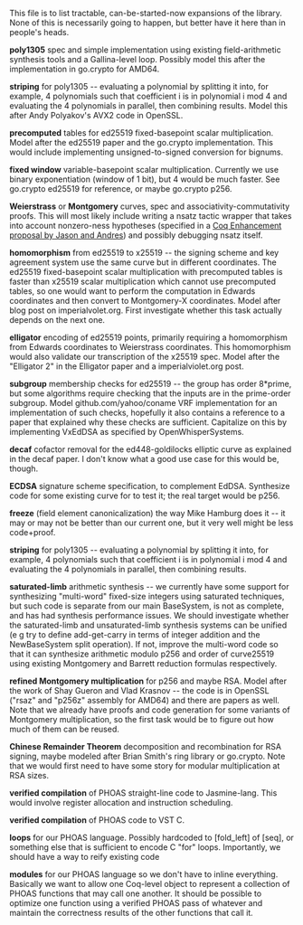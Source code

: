 This file is to list tractable, can-be-started-now expansions of the library.
None of this is necessarily going to happen, but better have it here than in
people's heads.

**poly1305** spec and simple implementation using existing field-arithmetic
synthesis tools and a Gallina-level loop. Possibly model this after the
implementation in go.crypto for AMD64.

**striping** for poly1305 -- evaluating a polynomial by splitting it into, for
example, 4 polynomials such that coefficient i is in polynomial i mod 4 and
evaluating the 4 polynomials in parallel, then combining results. Model this
after Andy Polyakov's AVX2 code in OpenSSL.

**precomputed** tables for ed25519 fixed-basepoint scalar multiplication. Model
after the ed25519 paper and the go.crypto implementation. This would include
implementing unsigned-to-signed conversion for bignums.

**fixed window** variable-basepoint scalar multiplication. Currently we use
binary exponentiation (window of 1 bit), but 4 would be much faster. See
go.crypto ed25519 for reference, or maybe go.crypto p256.

**Weierstrass** or **Montgomery** curves, spec and associativity-commutativity
proofs. This will most likely include writing a nsatz tactic wrapper that takes
into account nonzero-ness hypotheses (specified in a [Coq Enhancement proposal by
Jason and Andres](https://github.com/coq/ceps/blob/master/text/007-nsatz-inequalities.md))
and possibly debugging nsatz itself.

**homomorphism** from ed25519 to x25519 -- the signing scheme and key agreement
system use the same curve but in different coordinates. The ed25519
fixed-basepoint scalar multiplication with precomputed tables is faster than
x25519 scalar multiplication which cannot use precomputed tables, so one would
want to perform the computation in Edwards coordinates and then convert to
Montgomery-X coordinates. Model after blog post on imperialvolet.org. First
investigate whether this task actually depends on the next one.

**elligator** encoding of ed25519 points, primarily requiring a homomorphism
from Edwards coordinates to Weierstrass coordinates. This homomorphism would
also validate our transcription of the x25519 spec. Model after the "Elligator
2" in the Elligator paper and a imperialviolet.org post.

**subgroup** membership checks for ed25519 -- the group has order 8*prime, but
some algorithms require checking that the inputs are in the prime-order
subgroup. Model github.com/yahoo/coname VRF implementation for an implementation
of such checks, hopefully it also contains a reference to a paper that explained
why these checks are sufficient. Capitalize on this by implementing VxEdDSA as
specified by OpenWhisperSystems.

**decaf** cofactor removal for the ed448-goldilocks elliptic curve as explained
in the decaf paper. I don't know what a good use case for this would be, though.

**ECDSA** signature scheme specification, to complement EdDSA. Synthesize code
for some existing curve for to test it; the real target would be p256.

**freeze** (field element canonicalization) the way Mike Hamburg does it -- it
may or may not be better than our current one, but it very well might be less
code+proof.

**striping** for poly1305 -- evaluating a polynomial by splitting it into, for
example, 4 polynomials such that coefficient i is in polynomial i mod 4 and
evaluating the 4 polynomials in parallel, then combining results.

**saturated-limb** arithmetic synthesis -- we currently have some support for
synthesizing "multi-word" fixed-size integers using saturated techniques, but
such code is separate from our main BaseSystem, is not as complete, and has had
synthesis performance issues. We should investigate whether the saturated-limb
and unsaturated-limb synthesis systems can be unified (e g try to define
add-get-carry in terms of integer addition and the NewBaseSystem split
operation). If not, improve the multi-word code so that it can synthesize
arithmetic modulo p256 and order of curve25519 using existing Montgomery and
Barrett reduction formulas respectively.

**refined Montgomery multiplication** for p256 and maybe RSA. Model after the
work of Shay Gueron and Vlad Krasnov -- the code is in OpenSSL ("rsaz" and
"p256z" assembly for AMD64) and there are papers as well. Note that we already
have proofs and code generation for some variants of Montgomery multiplication,
so the first task would be to figure out how much of them can be reused.

**Chinese Remainder Theorem** decomposition and recombination for RSA signing,
maybe modeled after Brian Smith's ring library or go.crypto. Note that we would
first need to have some story for modular multiplication at RSA sizes.

**verified compilation** of PHOAS straight-line code to Jasmine-lang. This would
involve register allocation and instruction scheduling.

**verified compilation** of PHOAS code to VST C.

**loops** for our PHOAS language. Possibly hardcoded to [fold_left] of [seq], or
something else that is sufficient to encode C "for" loops. Importantly, we
should have a way to reify existing code 

**modules** for our PHOAS language so we don't have to inline everything.
Basically we want to allow one Coq-level object to represent a collection of
PHOAS functions that may call one another. It should be possible to optimize one
function using a verified PHOAS pass of whatever and maintain the correctness
results of the other functions that call it.
